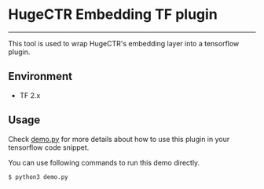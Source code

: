 # HugeCTR Embedding TF plugin #
---
This tool is used to wrap HugeCTR's embedding layer into a tensorflow plugin.

## Environment ##
+ TF 2.x <br>

## Usage ##
Check [demo.py](./demo.py) for more details about how to use this plugin in your tensorflow code snippet.

You can use following commands to run this demo directly.
```shell
$ python3 demo.py
```
